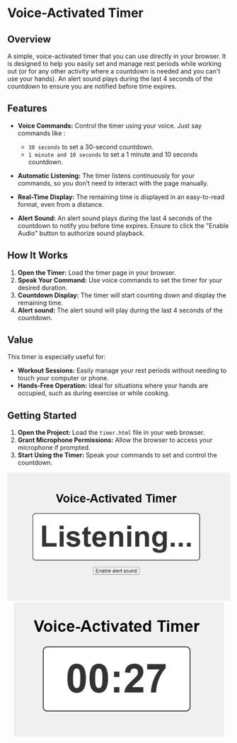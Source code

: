 # Voice-Activated Timer

## Overview
A simple, voice-activated timer that you can use directly in your browser.
It is designed to help you easily set and manage rest periods while working out (or for any other activity where a countdown is needed and you can't use your hands).
An alert sound plays during the last 4 seconds of the countdown to ensure you are notified before time expires.


## Features

- **Voice Commands:** Control the timer using your voice. Just say commands like :
  - `30 seconds` to set a 30-second countdown.
  - `1 minute and 10 seconds` to set a 1 minute and 10 seconds countdown.

- **Automatic Listening:** The timer listens continuously for your commands, so you don’t need to interact with the page manually.

- **Real-Time Display:** The remaining time is displayed in an easy-to-read format, even from a distance.
- **Alert Sound:** An alert sound plays during the last 4 seconds of the countdown to notify you before time expires. Ensure to click the "Enable Audio" button to authorize sound playback.

## How It Works

1. **Open the Timer:** Load the timer page in your browser.
2. **Speak Your Command:** Use voice commands to set the timer for your desired duration.
3. **Countdown Display:** The timer will start counting down and display the remaining time.
4. **Alert sound:**  The alert sound will play during the last 4 seconds of the countdown.

## Value

This timer is especially useful for:

- **Workout Sessions:** Easily manage your rest periods without needing to touch your computer or phone.
- **Hands-Free Operation:** Ideal for situations where your hands are occupied, such as during exercise or while cooking.

## Getting Started

1. **Open the Project:** Load the `timer.html` file in your web browser.
2. **Grant Microphone Permissions:** Allow the browser to access your microphone if prompted.
3. **Start Using the Timer:** Speak your commands to set and control the countdown.

<div align="center">
  <img src="voice-activated-timer-page.png" alt="listening" />
</div>

<div align="center">
  <img src="voice-activated-timer-page-27secs.png" alt="countdown" />
</div>


